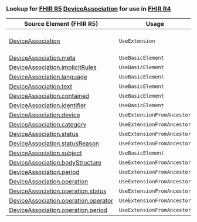 ### Lookup for [FHIR R5](https://hl7.org/fhir/R5/) [DeviceAssociation](https://hl7.org/fhir/R5/DeviceAssociation.html) for use in [FHIR R4](https://hl7.org/fhir/R4/)

| Source Element (FHIR R5) | Usage | Target |
| -------------- | ----- | ------ |
| [DeviceAssociation](https://hl7.org/fhir/R5/DeviceAssociation.html#resource) | `UseExtension` | [http://hl7.org/fhir/5.0/StructureDefinition/extension-DeviceAssociation](StructureDefinition-ext-R5-DeviceAssociation.html) |
| [DeviceAssociation.meta](https://hl7.org/fhir/R5/DeviceAssociation.html#resource) | `UseBasicElement` | [Basic.meta](https://hl7.org/fhir/R4/Basic.html#resource) |
| [DeviceAssociation.implicitRules](https://hl7.org/fhir/R5/DeviceAssociation.html#resource) | `UseBasicElement` | [Basic.implicitRules](https://hl7.org/fhir/R4/Basic.html#resource) |
| [DeviceAssociation.language](https://hl7.org/fhir/R5/DeviceAssociation.html#resource) | `UseBasicElement` | [Basic.language](https://hl7.org/fhir/R4/Basic.html#resource) |
| [DeviceAssociation.text](https://hl7.org/fhir/R5/DeviceAssociation.html#resource) | `UseBasicElement` | [Basic.text](https://hl7.org/fhir/R4/Basic.html#resource) |
| [DeviceAssociation.contained](https://hl7.org/fhir/R5/DeviceAssociation.html#resource) | `UseBasicElement` | [Basic.contained](https://hl7.org/fhir/R4/Basic.html#resource) |
| [DeviceAssociation.identifier](https://hl7.org/fhir/R5/DeviceAssociation.html#resource) | `UseBasicElement` | [Basic.identifier](https://hl7.org/fhir/R4/Basic.html#resource) |
| [DeviceAssociation.device](https://hl7.org/fhir/R5/DeviceAssociation.html#resource) | `UseExtensionFromAncestor` | - |
| [DeviceAssociation.category](https://hl7.org/fhir/R5/DeviceAssociation.html#resource) | `UseExtensionFromAncestor` | - |
| [DeviceAssociation.status](https://hl7.org/fhir/R5/DeviceAssociation.html#resource) | `UseExtensionFromAncestor` | - |
| [DeviceAssociation.statusReason](https://hl7.org/fhir/R5/DeviceAssociation.html#resource) | `UseExtensionFromAncestor` | - |
| [DeviceAssociation.subject](https://hl7.org/fhir/R5/DeviceAssociation.html#resource) | `UseBasicElement` | [Basic.subject](https://hl7.org/fhir/R4/Basic.html#resource) |
| [DeviceAssociation.bodyStructure](https://hl7.org/fhir/R5/DeviceAssociation.html#resource) | `UseExtensionFromAncestor` | - |
| [DeviceAssociation.period](https://hl7.org/fhir/R5/DeviceAssociation.html#resource) | `UseExtensionFromAncestor` | - |
| [DeviceAssociation.operation](https://hl7.org/fhir/R5/DeviceAssociation.html#resource) | `UseExtensionFromAncestor` | - |
| [DeviceAssociation.operation.status](https://hl7.org/fhir/R5/DeviceAssociation.html#resource) | `UseExtensionFromAncestor` | - |
| [DeviceAssociation.operation.operator](https://hl7.org/fhir/R5/DeviceAssociation.html#resource) | `UseExtensionFromAncestor` | - |
| [DeviceAssociation.operation.period](https://hl7.org/fhir/R5/DeviceAssociation.html#resource) | `UseExtensionFromAncestor` | - |
